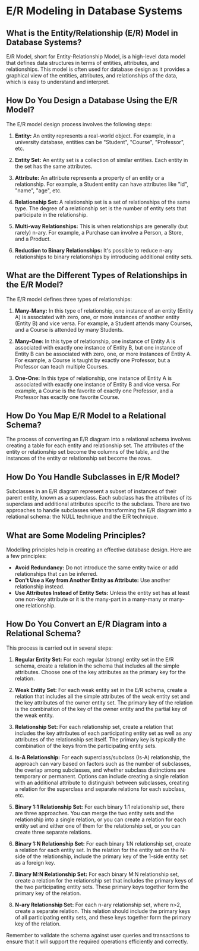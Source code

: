 # E/R Modeling in Database Systems

## What is the Entity/Relationship (E/R) Model in Database Systems?
E/R Model, short for Entity-Relationship Model, is a high-level data model that defines data structures in terms of entities, attributes, and relationships. This model is often used for database design as it provides a graphical view of the entities, attributes, and relationships of the data, which is easy to understand and interpret.

## How Do You Design a Database Using the E/R Model?
The E/R model design process involves the following steps:

1. **Entity:** An entity represents a real-world object. For example, in a university database, entities can be "Student", "Course", "Professor", etc. 

2. **Entity Set:** An entity set is a collection of similar entities. Each entity in the set has the same attributes.

3. **Attribute:** An attribute represents a property of an entity or a relationship. For example, a Student entity can have attributes like "id", "name", "age", etc.

4. **Relationship Set:** A relationship set is a set of relationships of the same type. The degree of a relationship set is the number of entity sets that participate in the relationship.

5. **Multi-way Relationships:** This is when relationships are generally (but rarely) n-ary. For example, a Purchase can involve a Person, a Store, and a Product.

6. **Reduction to Binary Relationships:** It's possible to reduce n-ary relationships to binary relationships by introducing additional entity sets.

## What are the Different Types of Relationships in the E/R Model?
The E/R model defines three types of relationships:

1. **Many-Many:** In this type of relationship, one instance of an entity (Entity A) is associated with zero, one, or more instances of another entity (Entity B) and vice versa. For example, a Student attends many Courses, and a Course is attended by many Students.

2. **Many-One:** In this type of relationship, one instance of Entity A is associated with exactly one instance of Entity B, but one instance of Entity B can be associated with zero, one, or more instances of Entity A. For example, a Course is taught by exactly one Professor, but a Professor can teach multiple Courses.

3. **One-One:** In this type of relationship, one instance of Entity A is associated with exactly one instance of Entity B and vice versa. For example, a Course is the favorite of exactly one Professor, and a Professor has exactly one favorite Course.

## How Do You Map E/R Model to a Relational Schema?
The process of converting an E/R diagram into a relational schema involves creating a table for each entity and relationship set. The attributes of the entity or relationship set become the columns of the table, and the instances of the entity or relationship set become the rows.

## How Do You Handle Subclasses in E/R Model?
Subclasses in an E/R diagram represent a subset of instances of their parent entity, known as a superclass. Each subclass has the attributes of its superclass and additional attributes specific to the subclass. There are two approaches to handle subclasses when transforming the E/R diagram into a relational schema: the NULL technique and the E/R technique.

## What are Some Modeling Principles?

Modelling principles help in creating an effective database design. Here are a few principles:

- **Avoid Redundancy:** Do not introduce the same entity twice or add relationships that can be inferred.
- **Don't Use a Key from Another Entity as Attribute:** Use another relationship instead.
- **Use Attributes Instead of Entity Sets:** Unless the entity set has at least one non-key attribute or it is the many-part in a many-many or many-one relationship.

## How Do You Convert an E/R Diagram into a Relational Schema?
This process is carried out in several steps:

1. **Regular Entity Set:** For each regular (strong) entity set in the E/R schema, create a relation in the schema that includes all the simple attributes. Choose one of the key attributes as the primary key for the relation.

2. **Weak Entity Set:** For each weak entity set in the E/R schema, create a relation that includes all the simple attributes of the weak entity set and the key attributes of the owner entity set. The primary key of the relation is the combination of the key of the owner entity and the partial key of the weak entity.

3. **Relationship Set:** For each relationship set, create a relation that includes the key attributes of each participating entity set as well as any attributes of the relationship set itself. The primary key is typically the combination of the keys from the participating entity sets.

4. **Is-A Relationship:** For each superclass/subclass (Is-A) relationship, the approach can vary based on factors such as the number of subclasses, the overlap among subclasses, and whether subclass distinctions are temporary or permanent. Options can include creating a single relation with an additional attribute to distinguish between subclasses, creating a relation for the superclass and separate relations for each subclass, etc.

5. **Binary 1:1 Relationship Set:** For each binary 1:1 relationship set, there are three approaches. You can merge the two entity sets and the relationship into a single relation, or you can create a relation for each entity set and either one of them for the relationship set, or you can create three separate relations.

6. **Binary 1:N Relationship Set:** For each binary 1:N relationship set, create a relation for each entity set. In the relation for the entity set on the N-side of the relationship, include the primary key of the 1-side entity set as a foreign key.

7. **Binary M:N Relationship Set:** For each binary M:N relationship set, create a relation for the relationship set that includes the primary keys of the two participating entity sets. These primary keys together form the primary key of the relation.

8. **N-ary Relationship Set:** For each n-ary relationship set, where n>2, create a separate relation. This relation should include the primary keys of all participating entity sets, and these keys together form the primary key of the relation.

Remember to validate the schema against user queries and transactions to ensure that it will support the required operations efficiently and correctly.